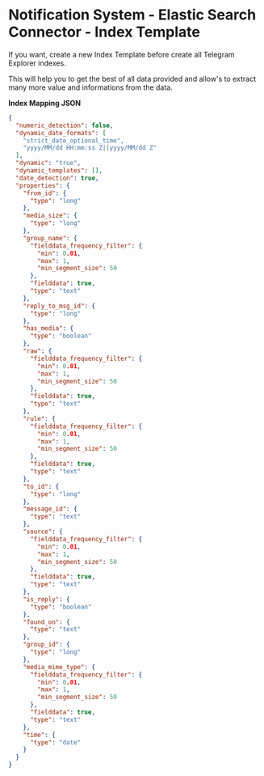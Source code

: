 # Notification System - Elastic Search Connector - Index Template

If you want, create a new Index Template before create all Telegram Explorer indexes.

This will help you to get the best of all data provided and allow's to extract many more value and informations from the data.

**Index Mapping JSON**
```json
{
  "numeric_detection": false,
  "dynamic_date_formats": [
    "strict_date_optional_time",
    "yyyy/MM/dd HH:mm:ss Z||yyyy/MM/dd Z"
  ],
  "dynamic": "true",
  "dynamic_templates": [],
  "date_detection": true,
  "properties": {
    "from_id": {
      "type": "long"
    },
    "media_size": {
      "type": "long"
    },
    "group_name": {
      "fielddata_frequency_filter": {
        "min": 0.01,
        "max": 1,
        "min_segment_size": 50
      },
      "fielddata": true,
      "type": "text"
    },
    "reply_to_msg_id": {
      "type": "long"
    },
    "has_media": {
      "type": "boolean"
    },
    "raw": {
      "fielddata_frequency_filter": {
        "min": 0.01,
        "max": 1,
        "min_segment_size": 50
      },
      "fielddata": true,
      "type": "text"
    },
    "rule": {
      "fielddata_frequency_filter": {
        "min": 0.01,
        "max": 1,
        "min_segment_size": 50
      },
      "fielddata": true,
      "type": "text"
    },
    "to_id": {
      "type": "long"
    },
    "message_id": {
      "type": "text"
    },
    "source": {
      "fielddata_frequency_filter": {
        "min": 0.01,
        "max": 1,
        "min_segment_size": 50
      },
      "fielddata": true,
      "type": "text"
    },
    "is_reply": {
      "type": "boolean"
    },
    "found_on": {
      "type": "text"
    },
    "group_id": {
      "type": "long"
    },
    "media_mime_type": {
      "fielddata_frequency_filter": {
        "min": 0.01,
        "max": 1,
        "min_segment_size": 50
      },
      "fielddata": true,
      "type": "text"
    },
    "time": {
      "type": "date"
    }
  }
}
```
